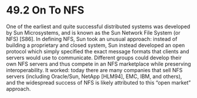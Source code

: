 # 49.2 On To NFS  

One of the earliest and quite successful distributed systems was developed by Sun Microsystems, and is known as the Sun Network File System (or NFS) [S86]. In defining NFS, Sun took an unusual approach: instead of building a proprietary and closed system, Sun instead developed an open protocol which simply specified the exact message formats that clients and servers would use to communicate. Different groups could develop their own NFS servers and thus compete in an NFS marketplace while preserving interoperability. It worked: today there are many companies that sell NFS servers (including Oracle/Sun, NetApp [HLM94], EMC, IBM, and others), and the widespread success of NFS is likely attributed to this “open market” approach.  

